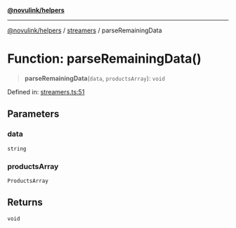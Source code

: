 [**@novulink/helpers**](../../README.md)

***

[@novulink/helpers](../../README.md) / [streamers](../README.md) / parseRemainingData

# Function: parseRemainingData()

> **parseRemainingData**(`data`, `productsArray`): `void`

Defined in: [streamers.ts:51](https://github.com/M-Media-Group/app.novu.link/blob/185285297b092339554122b4cf56a2dcd7525fea/packages/helpers/src/streamers.ts#L51)

## Parameters

### data

`string`

### productsArray

`ProductsArray`

## Returns

`void`
